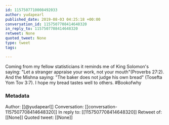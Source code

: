 ```yaml
---
id: 1157507710008492033
author: yudapearl
published_date: 2019-08-03 04:25:18 +00:00
conversation_id: 1157507708414648320
in_reply_to: 1157507708414648320
retweet: None
quoted_tweet: None
type: tweet
tags:

---
```


Coming from my fellow statisticians it reminds me of King Solomon's saying: "Let a stranger appraise your work, not your mouth"(Proverbs 27:2). And the Mishna saying: "The baker does not judge his own bread" (Tosefta Yom Tov 3:7). I hope my bread tastes well to others. #Bookofwhy

### Metadata

Author: [[@yudapearl]]
Conversation: [[conversation-1157507708414648320]]
In reply to: [[1157507708414648320]]
Retweet of: [[None]]
Quoted tweet: [[None]]
